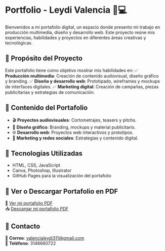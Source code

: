# **Portfolio - Leydi Valencia** 🎨💻

Bienvenidos a mi portafolio digital, un espacio donde presento mi trabajo en producción multimedia, diseño y desarrollo web. Este proyecto reúne mis experiencias, habilidades y proyectos en diferentes áreas creativas y tecnológicas.

## **📌 Propósito del Proyecto**
Este portafolio tiene como objetivo mostrar mis habilidades en:
✅ **Producción multimedia**: Creación de contenido audiovisual, diseño gráfico y branding.
✅ **Diseño y desarrollo web**: Prototipado, wireframes y mockups de interfaces digitales.
✅ **Marketing digital**: Creación de campañas, piezas publicitarias y estrategias de comunicación.

## **📂 Contenido del Portafolio**
- 🎬 **Proyectos audiovisuales**: Cortometrajes, teasers y pitchs.
- 🎨 **Diseño gráfico**: Branding, mockups y material publicitario.
- 🌐 **Desarrollo web**: Proyectos web interactivos y prototipos.
- 📱 **Marketing y redes sociales**: Estrategias y contenido digital.

## **🚀 Tecnologías Utilizadas**
- HTML, CSS, JavaScript
- Canva, Photoshop, Illustrator
- GitHub Pages para la visualización del portafolio

## 📄 Ver o Descargar Portafolio en PDF

📖 [Ver mi portafolio PDF](https://github.com/leydivalencia/Portfolio-/blob/ca8af2664d82b31fc00dd895b6e3e27c86ab6014/Portafolio%20%20(3).pdf?raw=true)  
📥 [Descargar mi portafolio PDF](https://raw.githubusercontent.com/leydivalencia/Portfolio-/ca8af2664d82b31fc00dd895b6e3e27c86ab6014/Portafolio%20%20(3).pdf)

## **📩 Contacto**
📧 **Correo**: valencialeydi311@gmail.com  
📱 **Teléfono**: 3146660722  
